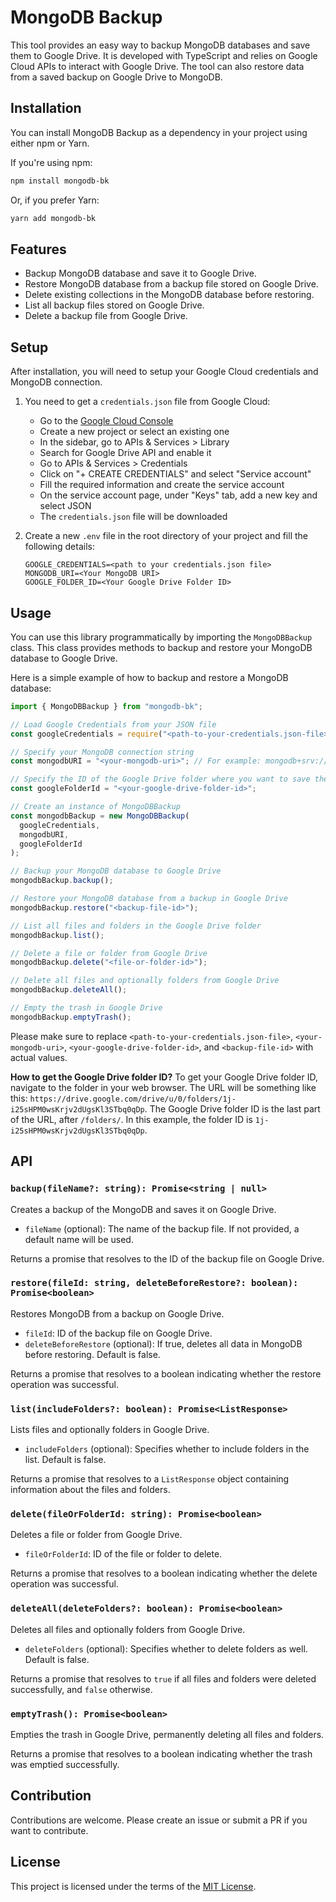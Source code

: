 # MongoDB Backup

This tool provides an easy way to backup MongoDB databases and save them to Google Drive. It is developed with TypeScript and relies on Google Cloud APIs to interact with Google Drive. The tool can also restore data from a saved backup on Google Drive to MongoDB.

## Installation

You can install MongoDB Backup as a dependency in your project using either npm or Yarn.

If you're using npm:

```bash
npm install mongodb-bk
```

Or, if you prefer Yarn:

```bash
yarn add mongodb-bk
```

## Features

- Backup MongoDB database and save it to Google Drive.
- Restore MongoDB database from a backup file stored on Google Drive.
- Delete existing collections in the MongoDB database before restoring.
- List all backup files stored on Google Drive.
- Delete a backup file from Google Drive.

## Setup

After installation, you will need to setup your Google Cloud credentials and MongoDB connection.

1. You need to get a `credentials.json` file from Google Cloud:

   - Go to the [Google Cloud Console](https://console.cloud.google.com/)
   - Create a new project or select an existing one
   - In the sidebar, go to APIs & Services > Library
   - Search for Google Drive API and enable it
   - Go to APIs & Services > Credentials
   - Click on "+ CREATE CREDENTIALS" and select "Service account"
   - Fill the required information and create the service account
   - On the service account page, under "Keys" tab, add a new key and select JSON
   - The `credentials.json` file will be downloaded

2. Create a new `.env` file in the root directory of your project and fill the following details:
   ```dotenv
   GOOGLE_CREDENTIALS=<path to your credentials.json file>
   MONGODB_URI=<Your MongoDB URI>
   GOOGLE_FOLDER_ID=<Your Google Drive Folder ID>
   ```

## Usage

You can use this library programmatically by importing the `MongoDBBackup` class. This class provides methods to backup and restore your MongoDB database to Google Drive.

Here is a simple example of how to backup and restore a MongoDB database:

```typescript
import { MongoDBBackup } from "mongodb-bk";

// Load Google Credentials from your JSON file
const googleCredentials = require("<path-to-your-credentials.json-file>");

// Specify your MongoDB connection string
const mongodbURI = "<your-mongodb-uri>"; // For example: mongodb+srv://user:password@cluster.mongodb.net/db_name

// Specify the ID of the Google Drive folder where you want to save the backups
const googleFolderId = "<your-google-drive-folder-id>";

// Create an instance of MongoDBBackup
const mongodbBackup = new MongoDBBackup(
  googleCredentials,
  mongodbURI,
  googleFolderId
);

// Backup your MongoDB database to Google Drive
mongodbBackup.backup();

// Restore your MongoDB database from a backup in Google Drive
mongodbBackup.restore("<backup-file-id>");

// List all files and folders in the Google Drive folder
mongodbBackup.list();

// Delete a file or folder from Google Drive
mongodbBackup.delete("<file-or-folder-id>");

// Delete all files and optionally folders from Google Drive
mongodbBackup.deleteAll();

// Empty the trash in Google Drive
mongodbBackup.emptyTrash();
```

Please make sure to replace `<path-to-your-credentials.json-file>`, `<your-mongodb-uri>`, `<your-google-drive-folder-id>`, and `<backup-file-id>` with actual values.

**How to get the Google Drive folder ID?**
To get your Google Drive folder ID, navigate to the folder in your web browser. The URL will be something like this: `https://drive.google.com/drive/u/0/folders/1j-i25sHPM0wsKrjv2dUgsKl3STbq0qDp`. The Google Drive folder ID is the last part of the URL, after `/folders/`. In this example, the folder ID is `1j-i25sHPM0wsKrjv2dUgsKl3STbq0qDp`.

## API

### `backup(fileName?: string): Promise<string | null>`

Creates a backup of the MongoDB and saves it on Google Drive.

- `fileName` (optional): The name of the backup file. If not provided, a default name will be used.

Returns a promise that resolves to the ID of the backup file on Google Drive.

### `restore(fileId: string, deleteBeforeRestore?: boolean): Promise<boolean>`

Restores MongoDB from a backup on Google Drive.

- `fileId`: ID of the backup file on Google Drive.
- `deleteBeforeRestore` (optional): If true, deletes all data in MongoDB before restoring. Default is false.

Returns a promise that resolves to a boolean indicating whether the restore operation was successful.

### `list(includeFolders?: boolean): Promise<ListResponse>`

Lists files and optionally folders in Google Drive.

- `includeFolders` (optional): Specifies whether to include folders in the list. Default is false.

Returns a promise that resolves to a `ListResponse` object containing information about the files and folders.

### `delete(fileOrFolderId: string): Promise<boolean>`

Deletes a file or folder from Google Drive.

- `fileOrFolderId`: ID of the file or folder to delete.

Returns a promise that resolves to a boolean indicating whether the delete operation was successful.

### `deleteAll(deleteFolders?: boolean): Promise<boolean>`

Deletes all files and optionally folders from Google Drive.

- `deleteFolders` (optional): Specifies whether to delete folders as well. Default is false.

Returns a promise that resolves to `true` if all files and folders were deleted successfully, and `false` otherwise.

### `emptyTrash(): Promise<boolean>`

Empties the trash in Google Drive, permanently deleting all files and folders.

Returns a promise that resolves to a boolean indicating whether the trash was emptied successfully.

## Contribution

Contributions are welcome. Please create an issue or submit a PR if you want to contribute.

## License

This project is licensed under the terms of the [MIT License](LICENSE).
